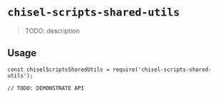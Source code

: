 # `chisel-scripts-shared-utils`

> TODO: description

## Usage

```
const chiselScriptsSharedUtils = require('chisel-scripts-shared-utils');

// TODO: DEMONSTRATE API
```
